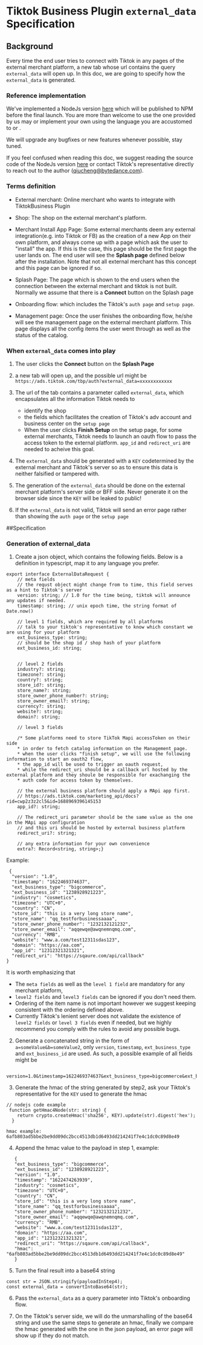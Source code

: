 # Tiktok Business Plugin `external_data` Specification

## Background
Every time the end user tries to connect with Tiktok in any pages of the external merchant platform, a new tab whose url contains the query `external_data` will open up.
In this doc, we are going to specify how the `external_data` is generated.

### Reference implementation
We've implemented a NodeJs version [here](./Node-JS-Example.md) which will be published to NPM before the final launch.
You are more than welcome to use the one provided by us may or implement your own using the language you are accustomed to or .

We will upgrade any bugfixes or new features whenever possible, stay tuned.

If you feel confused when reading this doc, we suggest reading the source code of the NodeJs version [here](./src/crypto.ts) or contact Tiktok's representative directly to reach out to the author
(qiucheng@bytedance.com).

### Terms definition
- External merchant: Online merchant who wants to integrate with TiktokBusiness Plugin

- Shop: The shop on the external merchant's platform.

- Merchant Install App Page: Some external merchants deem any external integration(e.g. into Tiktok or FB) as the creation of  a new
  App on their own platform, and always come up with a page which ask the user to "install" the app. If this is the case, this page should be the first page the user lands on.
  The end user will see the **Splash page** defined below after the installation.
  Note that not all external merchant has this concept and this page can be ignored if so.
  
- Splash Page: The page which is shown to the end users when the connection between
the external merchant and tiktok is not built. Normally we assume that there is a **Connect** button on the Splash page

- Onboarding flow: which includes the Tiktok's `auth page` and `setup page`.

- Management page: Once the user finishes the onboarding flow, he/she will see the management page on the external merchant platform.
This page displays all the config items the user went through as well as the status of the catalog. 

### When `external_data` comes into play
1. The user clicks the **Connect** button on the **Splash Page**
   
2. a new tab will open up, and the possible url might be
`https://ads.tiktok.com/tbp/auth?external_data=xxxxxxxxxxxx`

3. The url of the tab contains a parameter called `external_data`, which encapsulates all the information Tiktok needs 
to
   - identify the shop
   - the fields which facilitates the creation of Tiktok's adv account and business center on the `setup page`
   - When the user clicks **Finish Setup** on the setup page, for some external merchants, Tiktok needs to launch an oauth flow to pass the 
    access token to the external platform. `app_id` and `redirect_uri` are needed to acheive this goal.
     
4. The `external_data` should be generated with a `KEY` codetermined by the external merchant and Tiktok's server so as to ensure
this data is neither falsified or tampered with.
   
5. The generation of the `external_data` should be done on the external merchant platform's server side or BFF side. Never generate
it on the browser side since the `KEY` will be leaked to public!
   
6. If the `external_data` is not valid, Tiktok will send an error page rather than showing the `auth page` or the `setup page`

   
##Specification

### Generation of external_data
1. Create a json object, which contains the following fields.
Below is a definition in typescript, map it to any language you prefer.
```
export interface ExternalDataRequest {
    // meta fields
    // the requst object might change from to time, this field serves as a hint to Tiktok's server
    version: string; // 1.0 for the time being, tiktok will announce any updates if needed.
    timestamp: string; // unix epoch time, the string format of Date.now()

    // level 1 fields, which are required by all platforms
    // talk to your tiktok's representative to know which constant we are using for your platform
    ext_business_type: string;
    // should be the shop id / shop hash of your platform
    ext_business_id: string;
    

    // level 2 fields
    industry?: string;
    timezone?: string;
    country?: string;
    store_id?: string;
    store_name?: string;
    store_owner_phone_number?: string;
    store_owner_email?: string;
    currency?: string;
    website?: string;
    domain?: string;

    // level 3 fields

    /* Some platforms need to store TikTok Mapi accessToken on their side
    * in order to fetch catalog information on the Management page.
    * when the user clicks "finish setup", we will use the following information to start an oauth2 flow,
    * the app_id will be used to trigger an oauth request,
    * while the redirect_uri should be a callback url hosted by the external platform and they shoule be responsible for exachanging the
    * auth code for access token by themselves.

    // the external business platform should apply a MApi app first.
    // https://ads.tiktok.com/marketing_api/docs?rid=cwp2z3z2cl5&id=1688969396145153
    app_id?: string;

    // The redirect_uri parameter should be the same value as the one in the MApi app configuration
    // and this uri should be hosted by external business platform
    redirect_uri?: string;
    
    // any extra information for your own convenience
    extra?: Record<string, string>;}
```
Example:
```
 {
  "version": "1.0",
  "timestamp": "1622469374637",
  "ext_business_type": "bigcommerce",
  "ext_business_id": "1238928921223",
  "industry": "cosmetics",
  "timezone": "UTC+0",
  "country": "CN",
  "store_id": "this is a very long store name",
  "store_name": "qq_testforbusinessaaaa",
  "store_owner_phone_number": "1232132121232",
  "store_owner_email": "aqqewqe@awqnemnqmq.com",
  "currency": "RMB",
  "website": "www.a.com/test12311sdas123",
  "domain": "https://aa.com",
  "app_id": "12312321321321",
  "redirect_uri": "https://sqaure.com/api/callback"
}
```

It is worth emphasizing that 
- The `meta fields` as well as the `level 1 field` are mandatory for any merchant platform, 
- `level2 fields` and `level3 fields` can be ignored if you don't need them.
- Ordering of the item name is not important however we suggest keeping consistent with the ordering defined above.
- Currently Tiktok's lenient server does not validate the existence of `level2 fields` or `level 3 fields` even if needed, but we 
highly recommend you comply with the rules to avoid any possible bugs.

2. Generate a concatenated string in the form of `a=someValue&b=someValue2`, 
only `version`, `timestamp`, `ext_business_type` and `ext_business_id` are used.
As such, a possible example of all fields might be
```
 version=1.0&timestamp=1622469374637&ext_business_type=bigcommerce&ext_business_id=1238928921223
```


3. Generate the hmac of the string generated by step2, ask your Tiktok's representative for the `KEY` used to generate the hmac
```
// nodejs code example
 function getHmac4Node(str: string) {
    return crypto.createHmac('sha256', KEY).update(str).digest('hex');
  }
  
hmac example: 6afb803ad5bbe2be9dd09dc2bcc4513db1d6493dd214241f7e4c1dc0c89d8e49
```

4. Append the hmac value to the payload in step 1, example:
```
   {
   "ext_business_type": "bigcommerce",
   "ext_business_id": "1238928921223",
   "version": "1.0",
   "timestamp": "1622474263939",
   "industry": "cosmetics",
   "timezone": "UTC+0",
   "country": "CN",
   "store_id": "this is a very long store name",
   "store_name": "qq_testforbusinessaaaa",
   "store_owner_phone_number": "1232132121232",
   "store_owner_email": "aqqewqe@awqnemnqmq.com",
   "currency": "RMB",
   "website": "www.a.com/test12311sdas123",
   "domain": "https://aa.com",
   "app_id": "12312321321321",
   "redirect_uri": "https://sqaure.com/api/callback",
   "hmac": "6afb803ad5bbe2be9dd09dc2bcc4513db1d6493dd214241f7e4c1dc0c89d8e49"
   }
```

5. Turn the final result into a base64 string
```
const str = JSON.stringify(payloadInStep4);
const external_data = convertIntoBase64(str);
```

6. Pass the `external_data` as a query parameter into Tiktok's onboarding flow.

7. On the Tiktok's server side, we will do the unmarshalling of the base64 string and use 
the same steps to generate an hmac, finally we compare the hmac generated with the one in the json payload, an error page will show up if they do not match.
